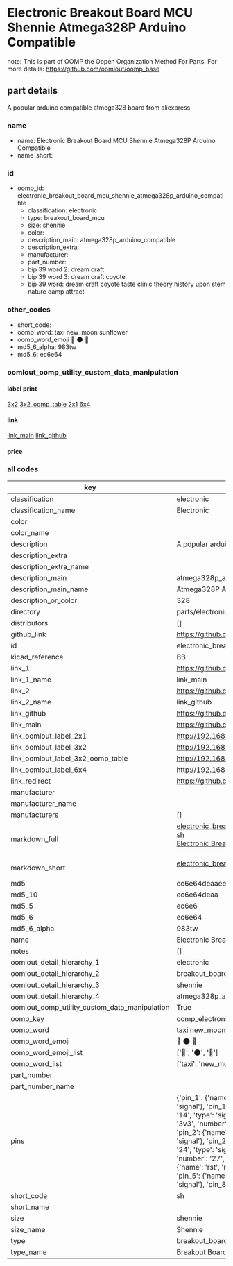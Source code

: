 # Electronic Breakout Board MCU Shennie Atmega328P Arduino Compatible  

note: This is part of OOMP the Oopen Organization Method For Parts. For more details: https://github.com/oomlout/oomp_base

##  part details
  



A popular arduino compatible atmega328 board from aliexpress



### name
* name: Electronic Breakout Board MCU Shennie Atmega328P Arduino Compatible
* name_short: 
### id
* oomp_id: electronic_breakout_board_mcu_shennie_atmega328p_arduino_compatible
  * classification: electronic
  * type: breakout_board_mcu
  * size: shennie
  * color: 
  * description_main: atmega328p_arduino_compatible
  * description_extra: 
  * manufacturer: 
  * part_number: 
  * bip 39 word 2: dream craft
  * bip 39 word 3: dream craft coyote
  * bip 39 word: dream craft coyote taste clinic theory history upon stem nature damp attract

### other_codes
* short_code: 
* oomp_word: taxi new_moon sunflower
* oomp_word_emoji :taxi: :new_moon: :sunflower:
* md5_6_alpha: 983tw
* md5_6: ec6e64






### oomlout_oomp_utility_custom_data_manipulation
#### label print
[3x2](http://192.168.1.245:1112/?label=oomp%20983tw)
[3x2_oomp_table](http://192.168.1.108:1112/?label=oomp%20983tw)
[2x1](http://192.168.1.242:1112/?label=oomp%20983tw)
[6x4](http://192.168.1.55:1112/?label=oomp%20983tw)    

#### link

[link_main](https://github.com/oomlout/oomlout_oomp_version_1_messy/tree/main/parts/electronic_breakout_board_mcu_shennie_atmega328p_arduino_compatible) [link_github](https://github.com/oomlout/oomlout_oomp_version_1_messy/tree/main/parts/electronic_breakout_board_mcu_shennie_atmega328p_arduino_compatible)                             

#### price







### all codes 
| key | value |  
| --- | --- |  
| classification | electronic |  
| classification_name | Electronic |  
| color |  |  
| color_name |  |  
| description | A popular arduino compatible atmega328 board from aliexpress |  
| description_extra |  |  
| description_extra_name |  |  
| description_main | atmega328p_arduino_compatible |  
| description_main_name | Atmega328P Arduino Compatible |  
| description_or_color | 328 |  
| directory | parts/electronic_breakout_board_mcu_shennie_atmega328p_arduino_compatible |  
| distributors | [] |  
| github_link | https://github.com/oomlout/oomlout_oomp_part_src/tree/main/parts/electronic_breakout_board_mcu_shennie_atmega328p_arduino_compatible |  
| id | electronic_breakout_board_mcu_shennie_atmega328p_arduino_compatible |  
| kicad_reference | BB |  
| link_1 | https://github.com/oomlout/oomlout_oomp_version_1_messy/tree/main/parts/electronic_breakout_board_mcu_shennie_atmega328p_arduino_compatible |  
| link_1_name | link_main |  
| link_2 | https://github.com/oomlout/oomlout_oomp_version_1_messy/tree/main/parts/electronic_breakout_board_mcu_shennie_atmega328p_arduino_compatible |  
| link_2_name | link_github |  
| link_github | https://github.com/oomlout/oomlout_oomp_version_1_messy/tree/main/parts/electronic_breakout_board_mcu_shennie_atmega328p_arduino_compatible |  
| link_main | https://github.com/oomlout/oomlout_oomp_version_1_messy/tree/main/parts/electronic_breakout_board_mcu_shennie_atmega328p_arduino_compatible |  
| link_oomlout_label_2x1 | http://192.168.1.242:1112/?label=oomp%20983tw |  
| link_oomlout_label_3x2 | http://192.168.1.245:1112/?label=oomp%20983tw |  
| link_oomlout_label_3x2_oomp_table | http://192.168.1.108:1112/?label=oomp%20983tw |  
| link_oomlout_label_6x4 | http://192.168.1.55:1112/?label=oomp%20983tw |  
| link_redirect | https://github.com/oomlout/oomlout_oomp_version_1_messy/tree/main/parts/electronic_breakout_board_mcu_shennie_atmega328p_arduino_compatible |  
| manufacturer |  |  
| manufacturer_name |  |  
| manufacturers | [] |  
| markdown_full | [electronic_breakout_board_mcu_shennie_atmega328p_arduino_compatible](none)<br>[sh](none)<br>[Electronic Breakout Board Mcu Shennie Atmega328P Arduino Compatible](none)<br><br> |  
| markdown_short | [electronic_breakout_board_mcu_shennie_atmega328p_arduino_compatible](none)<br><br> |  
| md5 | ec6e64deaaeeed8781159de2634c8214 |  
| md5_10 | ec6e64deaa |  
| md5_5 | ec6e6 |  
| md5_6 | ec6e64 |  
| md5_6_alpha | 983tw |  
| name | Electronic Breakout Board MCU Shennie Atmega328P Arduino Compatible |  
| notes | [] |  
| oomlout_detail_hierarchy_1 | electronic |  
| oomlout_detail_hierarchy_2 | breakout_board_mcu |  
| oomlout_detail_hierarchy_3 | shennie |  
| oomlout_detail_hierarchy_4 | atmega328p_arduino_compatible |  
| oomlout_oomp_utility_custom_data_manipulation | True |  
| oomp_key | oomp_electronic_breakout_board_mcu_shennie_atmega328p_arduino_compatible |  
| oomp_word | taxi new_moon sunflower |  
| oomp_word_emoji | :taxi: :new_moon: :sunflower: |  
| oomp_word_emoji_list | [':taxi:', ':new_moon:', ':sunflower:'] |  
| oomp_word_list | ['taxi', 'new_moon', 'sunflower'] |  
| part_number |  |  
| part_number_name |  |  
| pins | {'pin_1': {'name': 'tx1', 'number': '1', 'type': 'signal'}, 'pin_10': {'name': 'd7', 'number': '10', 'type': 'signal'}, 'pin_11': {'name': 'd8', 'number': '11', 'type': 'signal'}, 'pin_12': {'name': 'd9', 'number': '12', 'type': 'signal'}, 'pin_13': {'name': 'd10', 'number': '13', 'type': 'signal'}, 'pin_14': {'name': 'd11', 'number': '14', 'type': 'signal'}, 'pin_15': {'name': 'd12', 'number': '15', 'type': 'signal'}, 'pin_16': {'name': 'd13', 'number': '16', 'type': 'signal'}, 'pin_17': {'name': '3v3', 'number': '17', 'type': 'power'}, 'pin_18': {'name': 'ref', 'number': '18', 'type': 'signal'}, 'pin_19': {'name': 'a0', 'number': '19', 'type': 'signal'}, 'pin_2': {'name': 'rx0', 'number': '2', 'type': 'signal'}, 'pin_20': {'name': 'a1', 'number': '20', 'type': 'signal'}, 'pin_21': {'name': 'a2', 'number': '21', 'type': 'signal'}, 'pin_22': {'name': 'a3', 'number': '22', 'type': 'signal'}, 'pin_23': {'name': 'a4', 'number': '23', 'type': 'signal'}, 'pin_24': {'name': 'a5', 'number': '24', 'type': 'signal'}, 'pin_25': {'name': 'a6', 'number': '25', 'type': 'signal'}, 'pin_26': {'name': 'a7', 'number': '26', 'type': 'signal'}, 'pin_27': {'name': '5v', 'number': '27', 'type': 'power'}, 'pin_28': {'name': 'rst', 'number': '28', 'type': 'signal'}, 'pin_29': {'name': 'gnd', 'number': '29', 'type': 'gnd'}, 'pin_3': {'name': 'rst', 'number': '3', 'type': 'signal'}, 'pin_30': {'name': 'vin', 'number': '30', 'type': 'power'}, 'pin_4': {'name': 'gnd', 'number': '4', 'type': 'power'}, 'pin_5': {'name': 'd2', 'number': '5', 'type': 'signal'}, 'pin_6': {'name': 'd3', 'number': '6', 'type': 'signal'}, 'pin_7': {'name': 'd4', 'number': '7', 'type': 'signal'}, 'pin_8': {'name': 'd5', 'number': '8', 'type': 'signal'}, 'pin_9': {'name': 'd6', 'number': '9', 'type': 'signal'}} |  
| short_code | sh |  
| short_name |  |  
| size | shennie |  
| size_name | Shennie |  
| type | breakout_board_mcu |  
| type_name | Breakout Board MCU |  
